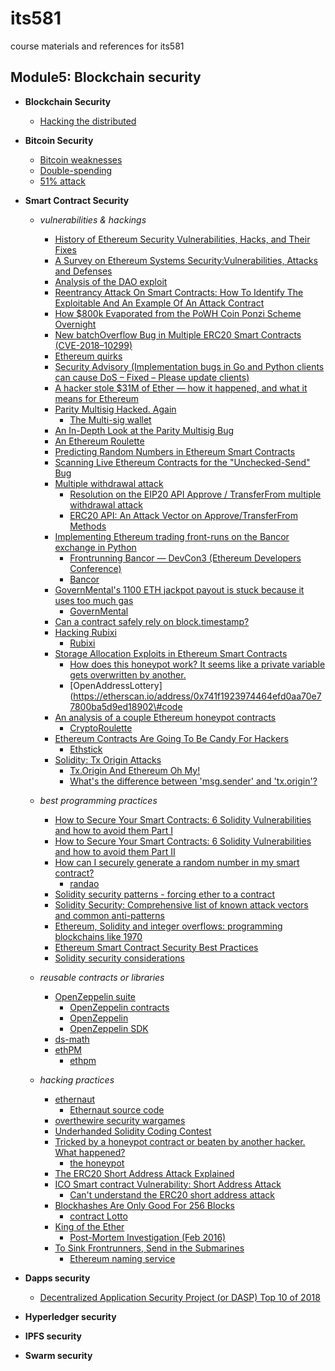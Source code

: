 # its581
course materials and references for its581

## Module5: Blockchain security

* __Blockchain Security__
  * [Hacking the distributed](https://hackingdistributed.com/)

* __Bitcoin Security__
  * [Bitcoin weaknesses](https://en.bitcoin.it/wiki/Weaknesses)
  * [Double-spending](https://en.wikipedia.org/wiki/Double-spending)
  * [51% attack](https://en.bitcoinwiki.org/wiki/51%25\_attack)

* __Smart Contract Security__
  * _vulnerabilities & hackings_
    * [History of Ethereum Security Vulnerabilities, Hacks, and Their Fixes](https://applicature.com/blog/blockchain-technology/history-of-ethereum-security-vulnerabilities-hacks-and-their-fixes)
    * [A Survey on Ethereum Systems Security:Vulnerabilities, Attacks and Defenses](https://arxiv.org/pdf/1908.04507.pdf)
    * [Analysis of the DAO exploit](https://hackingdistributed.com/2016/06/18/analysis-of-the-dao-exploit/)
    * [Reentrancy Attack On Smart Contracts: How To Identify The Exploitable And An Example Of An Attack Contract](https://medium.com/@gus_tavo_guim/reentrancy-attack-on-smart-contracts-how-to-identify-the-exploitable-and-an-example-of-an-attack-4470a2d8dfe4)
    * [How $800k Evaporated from the PoWH Coin Ponzi Scheme Overnight](https://medium.com/@ebanisadr/how-800k-evaporated-from-the-powh-coin-ponzi-scheme-overnight-1b025c33b530)
    * [New batchOverflow Bug in Multiple ERC20 Smart Contracts (CVE-2018–10299)](https://medium.com/@peckshield/alert-new-batchoverflow-bug-in-multiple-erc20-smart-contracts-cve-2018-10299-511067db6536)
    * [Ethereum quirks](https://swende.se/blog/Ethereum_quirks_and_vulns.html)
    * [Security Advisory (Implementation bugs in Go and Python clients can cause DoS – Fixed – Please update clients)](https://blog.ethereum.org/2015/09/02/security-advisory-implementations-bugs-in-go-and-python-clients-can-cause-dos/)
    * [A hacker stole $31M of Ether — how it happened, and what it means for Ethereum](https://www.freecodecamp.org/news/a-hacker-stole-31m-of-ether-how-it-happened-and-what-it-means-for-ethereum-9e5dc29e33ce/)
    * [Parity Multisig Hacked. Again](https://medium.com/chain-cloud-company-blog/parity-multisig-hack-again-b46771eaa838)
      * [The Multi-sig wallet](https://github.com/openethereum/openethereum/blob/b640df8fbb964da7538eef268dffc125b081a82f/js/src/contracts/snippets/enhanced-wallet.sol)
    * [An In-Depth Look at the Parity Multisig Bug](https://hackingdistributed.com/2017/07/22/deep-dive-parity-bug/)
    * [An Ethereum Roulette](https://swende.se/blog/Breaking\_the\_house.html)
    * [Predicting Random Numbers in Ethereum Smart Contracts](https://blog.positive.com/predicting-random-numbers-in-ethereum-smart-contracts-e5358c6b8620)
    * [Scanning Live Ethereum Contracts for the "Unchecked-Send" Bug](https://hackingdistributed.com/2016/06/16/scanning-live-ethereum-contracts-for-bugs/)
    * [Multiple withdrawal attack](https://blockchain-projects.readthedocs.io/multiple\_withdrawal.html)
      * [Resolution on the EIP20 API Approve \/ TransferFrom multiple withdrawal attack](https://github.com/ethereum/EIPs/issues/738)
      * [ERC20 API: An Attack Vector on Approve\/TransferFrom Methods](https://docs.google.com/document/d/1YLPtQxZu1UAvO9cZ1O2RPXBbT0mooh4DYKjA\_jp-RLM/edit#heading=h.m9fhqynw2xvt)
    * [Implementing Ethereum trading front-runs on the Bancor exchange in Python](https://hackernoon.com/front-running-bancor-in-150-lines-of-python-with-ethereum-api-d5e2bfd0d798)
      * [Frontrunning Bancor — DevCon3 (Ethereum Developers Conference)](https://youtu.be/RL2nE3huNiI)
      * [Bancor](https://www.bancor.network/)
    * [GovernMental's 1100 ETH jackpot payout is stuck because it uses too much gas](https://www.reddit.com/r/ethereum/comments/4ghzhv/governmentals\_1100\_eth\_jackpot\_payout\_is\_stuck/)
      * [GovernMental](http://governmental.github.io/GovernMental/)
    * [Can a contract safely rely on block.timestamp?](https://ethereum.stackexchange.com/questions/413/can-a-contract-safely-rely-on-block-timestamp?utm\_medium=organic&utm\_source=google\_rich\_qa&utm\_campaign=google\_rich\_qa)
    * [Hacking Rubixi](https://bitcointalk.org/index.php?topic=1400536.60)
      * [Rubixi](https://etherscan.io/address/0xe82719202e5965Cf5D9B6673B7503a3b92DE20be\#code)
    * [Storage Allocation Exploits in Ethereum Smart Contracts](https://medium.com/cryptronics/storage-allocation-exploits-in-ethereum-smart-contracts-16c2aa312743)
      * [How does this honeypot work? It seems like a private variable gets overwritten by another.](https://www.reddit.com/r/ethdev/comments/7wp363/how\_does\_this\_honeypot\_work\_it\_seems\_like\_a/)
      * [OpenAddressLottery](https://etherscan.io/address/0x741f1923974464efd0aa70e77800ba5d9ed18902\#code     
    * [An analysis of a couple Ethereum honeypot contracts](https://medium.com/coinmonks/an-analysis-of-a-couple-ethereum-honeypot-contracts-5c07c95b0a8d)
      * [CryptoRoulette](https://etherscan.io/address/0x8685631276cfcf17a973d92f6dc11645e5158c0c\#code)
    * [Ethereum Contracts Are Going To Be Candy For Hackers](https://vessenes.com/ethereum-contracts-are-going-to-be-candy-for-hackers/)
      * [Ethstick](https://etherscan.io/address/0xbA6284cA128d72B25f1353FadD06Aa145D9095Af\#code)
    * [Solidity: Tx Origin Attacks](https://medium.com/coinmonks/solidity-tx-origin-attacks-58211ad95514)
      * [Tx.Origin And Ethereum Oh My!](https://vessenes.com/tx-origin-and-ethereum-oh-my/)
      * [What's the difference between 'msg.sender' and 'tx.origin'?](https://ethereum.stackexchange.com/questions/1891/whats-the-difference-between-msg-sender-and-tx-origin)
        
  * _best programming practices_
    * [How to Secure Your Smart Contracts: 6 Solidity Vulnerabilities and how to avoid them Part I](https://medium.com/loom-network/how-to-secure-your-smart-contracts-6-solidity-vulnerabilities-and-how-to-avoid-them-part-1-c33048d4d17d)
    * [How to Secure Your Smart Contracts: 6 Solidity Vulnerabilities and how to avoid them Part II](https://medium.com/loom-network/how-to-secure-your-smart-contracts-6-solidity-vulnerabilities-and-how-to-avoid-them-part-2-730db0aa4834)
    * [How can I securely generate a random number in my smart contract?](https://ethereum.stackexchange.com/questions/191/how-can-i-securely-generate-a-random-number-in-my-smart-contract)
      * [randao](https://github.com/randao/randao)
    * [Solidity security patterns - forcing ether to a contract](http://danielszego.blogspot.com/2018/03/solidity-security-patterns-forcing.html)
    * [Solidity Security: Comprehensive list of known attack vectors and common anti-patterns](https://blog.sigmaprime.io/solidity-security.html)
    * [Ethereum, Solidity and integer overflows: programming blockchains like 1970](https://randomoracle.wordpress.com/2018/04/27/ethereum-solidity-and-integer-overflows-programming-blockchains-like-1970/)
    * [Ethereum Smart Contract Security Best Practices](https://consensys.github.io/smart-contract-best-practices/)
    * [Solidity security considerations](https://solidity.readthedocs.io/en/latest/security-considerations.html)
    
  * _reusable contracts or libraries_
    * [OpenZeppelin suite](https://openzeppelin.com/)
      * [OpenZeppelin contracts](https://github.com/OpenZeppelin/openzeppelin-contracts)
      * [OpenZeppelin](https://docs.openzeppelin.com/openzeppelin/)
      * [OpenZeppelin SDK](https://openzeppelin.com/sdk)
    * [ds-math](https://github.com/dapphub/ds-math)
    * [ethPM](https://www.ethpm.com/)
      * [ethpm](https://github.com/ethpm)

  * _hacking practices_
    * [ethernaut](https://ethernaut.openzeppelin.com/)
      * [Ethernaut source code](https://github.com/OpenZeppelin/ethernaut)
    * [overthewire security wargames](https://overthewire.org/)
    * [Underhanded Solidity Coding Contest](https://github.com/Arachnid/uscc)
    * [Tricked by a honeypot contract or beaten by another hacker. What happened?](https://www.reddit.com/r/ethdev/comments/7x5rwr/tricked\_by\_a\_honeypot\_contract\_or\_beaten\_by/)
      * [the honeypot](https://etherscan.io/address/0x95d34980095380851902ccd9a1fb4c813c2cb639\#code)
    * [The ERC20 Short Address Attack Explained](https://vessenes.com/the-erc20-short-address-attack-explained/)
    * [ICO Smart contract Vulnerability: Short Address Attack](https://medium.com/huzzle/ico-smart-contract-vulnerability-short-address-attack-31ac9177eb6b)
      * [Can't understand the ERC20 short address attack](https://www.reddit.com/r/ethereum/comments/6r9nhj/cant\_understand\_the\_erc20\_short\_address\_attack/)
    * [Blockhashes Are Only Good For 256 Blocks](http://aakilfernandes.github.io/blockhashes-are-only-good-for-256-blocks)
      * [contract Lotto](https://github.com/etherpot/contract/blob/master/app/contracts/lotto.sol)
    * [King of the Ether](https://www.kingoftheether.com/thrones/kingoftheether/index.html)
      * [Post-Mortem Investigation (Feb 2016)](https://www.kingoftheether.com/postmortem.html)
    * [To Sink Frontrunners, Send in the Submarines](https://hackingdistributed.com/2017/08/28/submarine-sends/)
      * [Ethereum naming service](https://ens.domains/)


* __Dapps security__
  * [Decentralized Application Security Project (or DASP) Top 10 of 2018](https://www.dasp.co/)

* __Hyperledger security__

* __IPFS security__

* __Swarm security__
